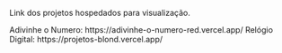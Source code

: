 <p>Link dos projetos hospedados para visualização.</p>
Adivinhe o Numero: <a>https://adivinhe-o-numero-red.vercel.app/</a>
Relógio Digital: https://projetos-blond.vercel.app/

